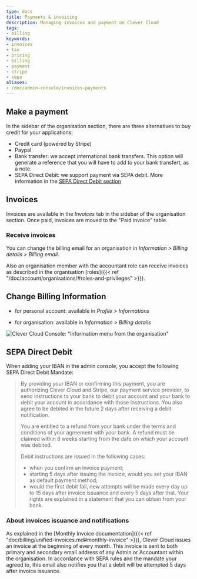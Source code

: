 ```yaml
---
type: docs
title: Payments & invoicing
description: Managing invoices and payment on Clever Cloud
tags:
- billing
keywords:
- invoices
- tax
- pricing
- billing
- payment
- stripe
- sepa
aliases:
- /doc/admin-console/invoices-payments
---
```


## Make a payment

In the sidebar of the organisation section, there are three alternatives to buy credit for your applications:

* Credit card (powered by Stripe)
* Paypal
* Bank transfer: we accept international bank transfers. This option will generate a reference that you will have to add to your bank transfert, as a note.
* SEPA Direct Debit: we support payment via SEPA debit. More information in the [SEPA Direct Debit section](#sepa-direct-debit)

## Invoices

Invoices are available in the *Invoices* tab in the sidebar of the organisation section. Once paid, invoices are moved to the "Paid invoice" table.

### Receive invoices

You can change the billing email for an organisation in *Information > Billing details > Billing email*.

Also an organisation member with the accountant role can receive invoices as described in the organisation [roles]({{<  ref "/doc/account/organisations/#roles-and-privileges" >}}).

## Change Billing Information

* for personal account: available in *Profile > Informations*

* for organisation: available in *Information > Billing details*

![Clever Cloud Console: "Information menu from the organisation"](/images/billing-infos.png "organisation information")

## SEPA Direct Debit

When adding your IBAN in the admin console, you accept the following SEPA Direct Debit
Mandate:

> By providing your IBAN or confirming this payment, you are authorizing Clever Cloud and
> Stripe, our payment service provider, to send instructions to your bank to debit your
> account and your bank to debit your account in accordance with those instructions.
> You also agree to be debited in the future 2 days after receiving a debit notification.
>
> You are entitled to a refund from your bank under the terms and conditions of your
> agreement with your bank. A refund must be claimed within 8 weeks starting from the date
> on which your account was debited.
>
> Debit instructions are issued in the following cases:
>
> * when you confirm an invoice payment;
> * starting 5 days after issuing the invoice, would you set your IBAN as default payment method;
> * would the first debit fail, new attempts will be made every day up to 15 days after invoice issuance and every 5 days after that.
> Your rights are explained in a statement that you can obtain from your bank.

### About invoices issuance and notifications

As explained in the [Monthly Invoice documentation]({{< ref "doc/billing/unified-invoices.md#monthly-invoice" >}}), Clever Cloud issues an invoice at the beginning of every month.
This invoice is sent to both primary and secondary email address of any Admin or Accountant within the organisation.
In accordance with SEPA rules and the mandate your agreed to, this email also notifies you that a debit will be attempted 5 days after invoice issuance.
